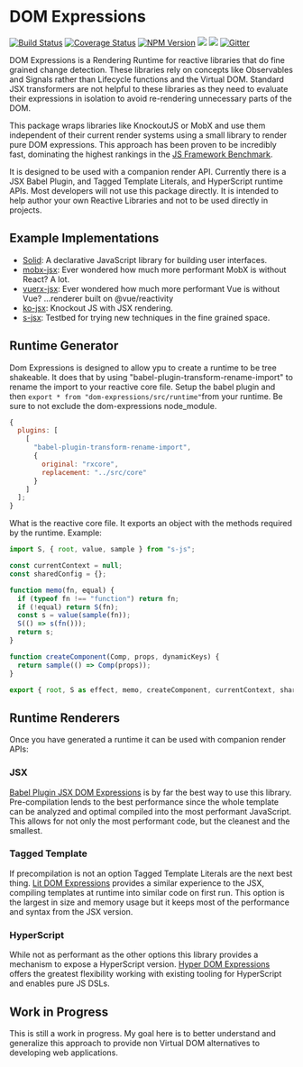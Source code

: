 # DOM Expressions

[![Build Status](https://img.shields.io/travis/com/ryansolid/dom-expressions.svg?style=flat)](https://travis-ci.com/ryansolid/dom-expressions)
[![Coverage Status](https://img.shields.io/coveralls/github/ryansolid/dom-expressions.svg?style=flat)](https://coveralls.io/github/ryansolid/dom-expressions?branch=master)
[![NPM Version](https://img.shields.io/npm/v/dom-expressions.svg?style=flat)](https://www.npmjs.com/package/dom-expressions)
![](https://img.shields.io/bundlephobia/minzip/dom-expressions.svg?style=flat)
![](https://img.shields.io/npm/dt/dom-expressions.svg?style=flat)
[![Gitter](https://img.shields.io/gitter/room/dom-expressions/community)](https://gitter.im/dom-expressions/community)

DOM Expressions is a Rendering Runtime for reactive libraries that do fine grained change detection. These libraries rely on concepts like Observables and Signals rather than Lifecycle functions and the Virtual DOM. Standard JSX transformers are not helpful to these libraries as they need to evaluate their expressions in isolation to avoid re-rendering unnecessary parts of the DOM.

This package wraps libraries like KnockoutJS or MobX and use them independent of their current render systems using a small library to render pure DOM expressions. This approach has been proven to be incredibly fast, dominating the highest rankings in the [JS Framework Benchmark](https://github.com/krausest/js-framework-benchmark).

It is designed to be used with a companion render API. Currently there is a JSX Babel Plugin, and Tagged Template Literals, and HyperScript runtime APIs. Most developers will not use this package directly. It is intended to help author your own Reactive Libraries and not to be used directly in projects.

## Example Implementations

- [Solid](https://github.com/ryansolid/solid): A declarative JavaScript library for building user interfaces.
- [mobx-jsx](https://github.com/ryansolid/mobx-jsx): Ever wondered how much more performant MobX is without React? A lot.
- [vuerx-jsx](https://github.com/ryansolid/vuerx-jsx): Ever wondered how much more performant Vue is without Vue? ...renderer built on @vue/reactivity
- [ko-jsx](https://github.com/ryansolid/ko-jsx): Knockout JS with JSX rendering.
- [s-jsx](https://github.com/ryansolid/s-jsx): Testbed for trying new techniques in the fine grained space.

## Runtime Generator

Dom Expressions is designed to allow ypu to create a runtime to be tree shakeable. It does that by using "babel-plugin-transform-rename-import" to rename the import to your reactive core file. Setup the babel plugin and then `export * from "dom-expressions/src/runtime"`from your runtime. Be sure to not exclude the dom-expressions node_module.

```js
{
  plugins: [
    [
      "babel-plugin-transform-rename-import",
      {
        original: "rxcore",
        replacement: "../src/core"
      }
    ]
  ];
}
```
What is the reactive core file. It exports an object with the methods required by the runtime.
Example:

```js
import S, { root, value, sample } from "s-js";

const currentContext = null;
const sharedConfig = {};

function memo(fn, equal) {
  if (typeof fn !== "function") return fn;
  if (!equal) return S(fn);
  const s = value(sample(fn));
  S(() => s(fn()));
  return s;
}

function createComponent(Comp, props, dynamicKeys) {
  return sample(() => Comp(props));
}

export { root, S as effect, memo, createComponent, currentContext, sharedConfig };
```

## Runtime Renderers

Once you have generated a runtime it can be used with companion render APIs:

### JSX

[Babel Plugin JSX DOM Expressions](https://github.com/ryansolid/dom-expressions/blob/master/packages/babel-plugin-jsx-dom-expressions) is by far the best way to use this library. Pre-compilation lends to the best performance since the whole template can be analyzed and optimal compiled into the most performant JavaScript. This allows for not only the most performant code, but the cleanest and the smallest.

### Tagged Template

If precompilation is not an option Tagged Template Literals are the next best thing. [Lit DOM Expressions](https://github.com/ryansolid/dom-expressions/blob/master/packages/lit-dom-expressions) provides a similar experience to the JSX, compiling templates at runtime into similar code on first run. This option is the largest in size and memory usage but it keeps most of the performance and syntax from the JSX version.

### HyperScript

While not as performant as the other options this library provides a mechanism to expose a HyperScript version. [Hyper DOM Expressions](https://github.com/ryansolid/dom-expressions/blob/master/packages/hyper-dom-expressions) offers the greatest flexibility working with existing tooling for HyperScript and enables pure JS DSLs.

## Work in Progress

This is still a work in progress. My goal here is to better understand and generalize this approach to provide non Virtual DOM alternatives to developing web applications.
